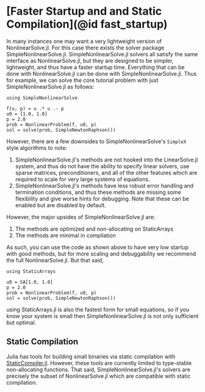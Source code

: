 # [Faster Startup and and Static Compilation](@id fast_startup)

In many instances one may want a very lightweight version of NonlinearSolve.jl. For this
case there exists the solver package SimpleNonlinearSolve.jl. SimpleNonlinearSolve.jl
solvers all satisfy the same interface as NonlinearSolve.jl, but they are designed to be
simpler, lightweight, and thus have a faster startup time. Everything that can be done with
NonlinearSolve.jl can be done with SimpleNonlinearSolve.jl. Thus for example, we can solve
the core tutorial problem with just SimpleNonlinearSolve.jl as follows:

```@example simple
using SimpleNonlinearSolve

f(u, p) = u .* u .- p
u0 = [1.0, 1.0]
p = 2.0
prob = NonlinearProblem(f, u0, p)
sol = solve(prob, SimpleNewtonRaphson())
```

However, there are a few downsides to SimpleNonlinearSolve's `SimpleX` style algorithms to
note:

 1. SimpleNonlinearSolve.jl's methods are not hooked into the LinearSolve.jl system, and
    thus do not have the ability to specify linear solvers, use sparse matrices,
    preconditioners, and all of the other features which are required to scale for very
    large systems of equations.
 2. SimpleNonlinearSolve.jl's methods have less robust error handling and termination
    conditions, and thus these methods are missing some flexibility and give worse hints
    for debugging. Note that these can be enabled but are disabled by default.

However, the major upsides of SimpleNonlinearSolve.jl are:

 1. The methods are optimized and non-allocating on StaticArrays
 2. The methods are minimal in compilation

As such, you can use the code as shown above to have very low startup with good methods, but
for more scaling and debuggability we recommend the full NonlinearSolve.jl. But that said,

```@example simple
using StaticArrays

u0 = SA[1.0, 1.0]
p = 2.0
prob = NonlinearProblem(f, u0, p)
sol = solve(prob, SimpleNewtonRaphson())
```

using StaticArrays.jl is also the fastest form for small equations, so if you know your
system is small then SimpleNonlinearSolve.jl is not only sufficient but optimal.

## Static Compilation

Julia has tools for building small binaries via static compilation with
[StaticCompiler.jl](https://github.com/tshort/StaticCompiler.jl).
However, these tools are currently limited to type-stable non-allocating functions. That
said, SimpleNonlinearSolve.jl's solvers are precisely the subset of NonlinearSolve.jl which
are compatible with static compilation.
